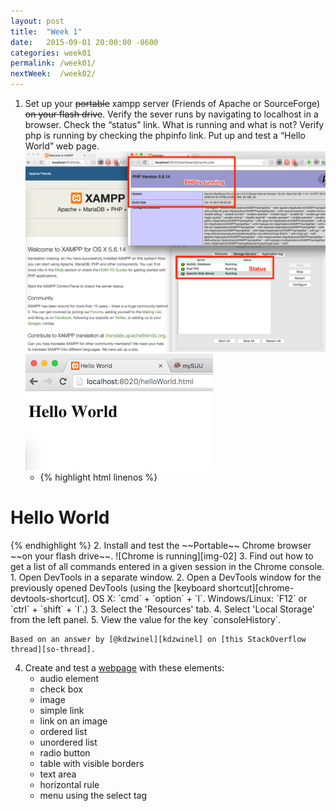 ```yaml
---
layout: post
title:  "Week 1"
date:   2015-09-01 20:00:00 -0600
categories: week01
permalink: /week01/
nextWeek:  /week02/
---
```


1. Set up your ~~portable~~ xampp server (Friends of Apache or SourceForge) ~~on your flash drive~~. Verify the sever runs by navigating to localhost in a browser.  Check the “status” link.  What is running and what is not?  Verify php is running by checking the phpinfo link.  Put up and test a “Hello World” web page.  
![Verify Server Running, Check status, verify phpinfo.][img-01-a]
![Hello World page][img-01-b]
    - {% highlight html linenos %}
<!DOCTYPE html>
<html>
    <head>
        <meta charset="utf-8">
        <title>Hello World</title>
    </head>
    <body>
        <h1>Hello World</h1>
    </body>
</html>
{% endhighlight %}
2. Install and test the ~~Portable~~ Chrome browser ~~on your flash drive~~.  
![Chrome is running][img-02]
3. Find out how to get a list of all commands entered in a given session in the Chrome console.
    1. Open DevTools in a separate window.
    2. Open a DevTools window for the previously opened DevTools (using the [keyboard shortcut][chrome-devtools-shortcut]. OS X: `cmd` + `option` + `I`. Windows/Linux: `F12` or `ctrl` + `shift` + `I`.)
    3. Select the 'Resources' tab.
    4. Select 'Local Storage' from the left panel.
    5. View the value for the key `consoleHistory`.

    Based on an answer by [@kdzwinel][kdzwinel] on [this StackOverflow thread][so-thread].
4. Create and test a [webpage][01-04] with these elements:
    - audio element
    - check box
    - image
    - simple link
    - link on an image
    - ordered list
    - unordered list
    - radio button
    - table with visible borders
    - text area
    - horizontal rule
    - menu using the select tag

[img-01-a]: ../images/week01/01-a.png "Verify Server Running, Check status, verify phpinfo."
[img-01-b]: ../images/week01/01-helloWorld.png "Hello World Page"
[img-02]: ../images/week01/02-chrome.png "Chrome is running"
[chrome-devtools-shortcut]: https://developer.chrome.com/devtools/docs/shortcuts#opening-devtools
[kdzwinel]: https://github.com/kdzwinel
[so-thread]: http://stackoverflow.com/questions/18885409/how-do-i-clear-google-chrome-console-suggessions
[01-04]: ../week01/04/  "01-04"
